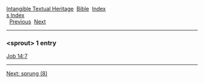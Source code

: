 [Intangible Textual Heritage](../../index)  [Bible](../index) 
[Index](index)   
[s Index](_s_)  
  [Previous](c10835)  [Next](c10837) 

------------------------------------------------------------------------

### &lt;sprout&gt; 1 entry

[Job 14:7](../kjv/job014.htm#007)  

------------------------------------------------------------------------

[Next: sprung (8)](c10837)
